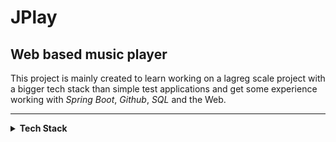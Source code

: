 # JPlay

## Web based music player


This project is mainly created to learn working on a lagreg scale project with
a bigger tech stack than simple test applications
and get some experience working with *Spring Boot*, *Github*, *SQL* and the Web.  


----
<details> 

<summary><b>Tech Stack</b></summary>

**Java 18**

### Build tools
Maven

*WAR* packaging for the web. 

### Database
[H2](https://www.h2database.com/html/main.html)

### Spring Boot Dependencies
version **3.0.0(M4)**
+ Spring Web
+ Thymeleaf
+ Hibernate JPA

### Server
[Tomcat 10](https://tomcat.apache.org/download-10.cgi)

</details>
